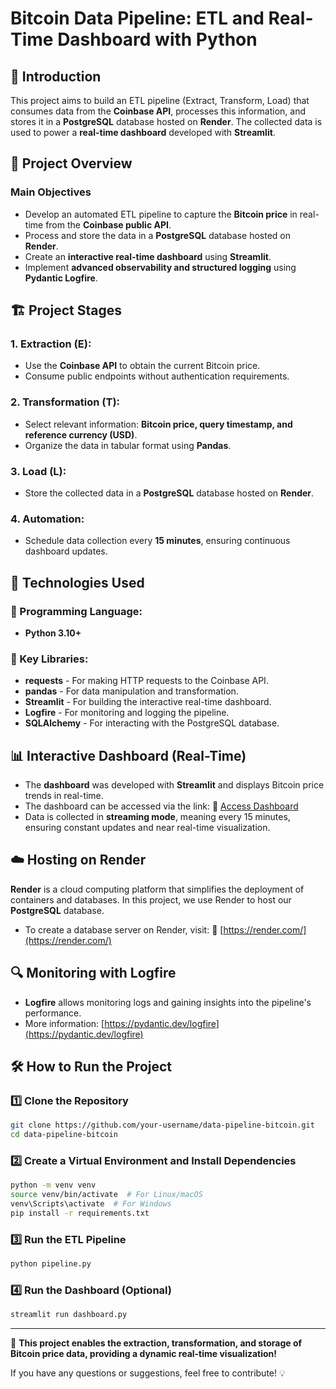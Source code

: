 # Bitcoin Data Pipeline: ETL and Real-Time Dashboard with Python

## 📌 Introduction
This project aims to build an ETL pipeline (Extract, Transform, Load) that consumes data from the **Coinbase API**, processes this information, and stores it in a **PostgreSQL** database hosted on **Render**. The collected data is used to power a **real-time dashboard** developed with **Streamlit**.

## 🎯 Project Overview

### Main Objectives
- Develop an automated ETL pipeline to capture the **Bitcoin price** in real-time from the **Coinbase public API**.
- Process and store the data in a **PostgreSQL** database hosted on **Render**.
- Create an **interactive real-time dashboard** using **Streamlit**.
- Implement **advanced observability and structured logging** using **Pydantic Logfire**.

## 🏗️ Project Stages
### 1. Extraction (E):
- Use the **Coinbase API** to obtain the current Bitcoin price.
- Consume public endpoints without authentication requirements.

### 2. Transformation (T):
- Select relevant information: **Bitcoin price, query timestamp, and reference currency (USD)**.
- Organize the data in tabular format using **Pandas**.

### 3. Load (L):
- Store the collected data in a **PostgreSQL** database hosted on **Render**.

### 4. Automation:
- Schedule data collection every **15 minutes**, ensuring continuous dashboard updates.

## 🚀 Technologies Used
### 🔹 Programming Language:
- **Python 3.10+**

### 🔹 Key Libraries:
- **requests** - For making HTTP requests to the Coinbase API.
- **pandas** - For data manipulation and transformation.
- **Streamlit** - For building the interactive real-time dashboard.
- **Logfire** - For monitoring and logging the pipeline.
- **SQLAlchemy** - For interacting with the PostgreSQL database.

## 📊 Interactive Dashboard (Real-Time)
- The **dashboard** was developed with **Streamlit** and displays Bitcoin price trends in real-time.
- The dashboard can be accessed via the link:
  🔗 [Access Dashboard](https://etlprojectapiextract-1-vke7.onrender.com)
- Data is collected in **streaming mode**, meaning every 15 minutes, ensuring constant updates and near real-time visualization.

## ☁️ Hosting on Render
**Render** is a cloud computing platform that simplifies the deployment of containers and databases. In this project, we use Render to host our **PostgreSQL** database.
- To create a database server on Render, visit:
  🔗 [https://render.com/](https://render.com/)

## 🔍 Monitoring with Logfire
- **Logfire** allows monitoring logs and gaining insights into the pipeline's performance.
- More information: [https://pydantic.dev/logfire](https://pydantic.dev/logfire)

## 🛠️ How to Run the Project

### 1️⃣ Clone the Repository
```bash
git clone https://github.com/your-username/data-pipeline-bitcoin.git
cd data-pipeline-bitcoin
```

### 2️⃣ Create a Virtual Environment and Install Dependencies
```bash
python -m venv venv
source venv/bin/activate  # For Linux/macOS
venv\Scripts\activate  # For Windows
pip install -r requirements.txt
```

### 3️⃣ Run the ETL Pipeline
```bash
python pipeline.py
```

### 4️⃣ Run the Dashboard (Optional)
```bash
streamlit run dashboard.py
```

---
🚀 **This project enables the extraction, transformation, and storage of Bitcoin price data, providing a dynamic real-time visualization!**

If you have any questions or suggestions, feel free to contribute! 💡

